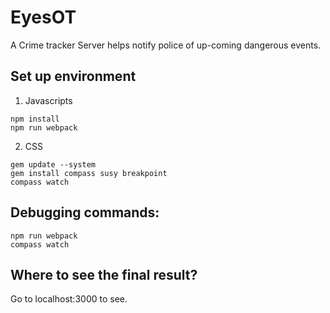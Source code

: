 # EyesOT
A Crime tracker Server helps notify police of up-coming dangerous events.

## Set up environment
1. Javascripts
```
npm install
npm run webpack
```

2. CSS
```
gem update --system
gem install compass susy breakpoint
compass watch
```

## Debugging commands:
```
npm run webpack
compass watch
```

## Where to see the final result?
Go to localhost:3000 to see.

